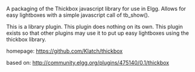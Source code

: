 
A packaging of the Thickbox javascript library for use in Elgg. Allows for easy lightboxes with a simple javascript call of tb_show().

This is a library plugin. This plugin does nothing on its own. This plugin exists so that other plugins may use it to put up easy lightboxes using the thickbox library.

homepage: https://github.com/Klatch/thickbox


based on: http://community.elgg.org/plugins/475140/0.1/thickbox